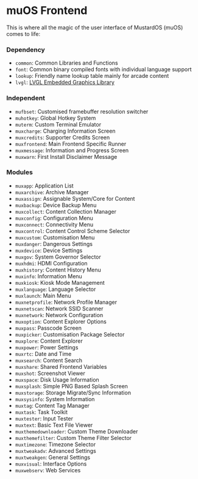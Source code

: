# muOS Frontend

This is where all the magic of the user interface of MustardOS (muOS) comes to life:

### Dependency

* `common`: Common Libraries and Functions
* `font`: Common binary compiled fonts with individual language support
* `lookup`: Friendly name lookup table mainly for arcade content
* `lvgl`: [LVGL Embedded Graphics Library](https://github.com/lvgl/lvgl)

### Independent

* `mufbset`: Customised framebuffer resolution switcher
* `muhotkey`: Global Hotkey System
* `muterm`: Custom Terminal Emulator
* `muxcharge`: Charging Information Screen
* `muxcredits`: Supporter Credits Screen
* `muxfrontend`: Main Frontend Specific Runner
* `muxmessage`: Information and Progress Screen
* `muxwarn`: First Install Disclaimer Message

### Modules

* `muxapp`: Application List
* `muxarchive`: Archive Manager
* `muxassign`: Assignable System/Core for Content
* `muxbackup`: Device Backup Menu
* `muxcollect`: Content Collection Manager
* `muxconfig`: Configuration Menu
* `muxconnect`: Connectivity Menu
* `muxcontrol`: Content Control Scheme Selector
* `muxcustom`: Customisation Menu
* `muxdanger`: Dangerous Settings
* `muxdevice`: Device Settings
* `muxgov`: System Governor Selector
* `muxhdmi`: HDMI Configuration
* `muxhistory`: Content History Menu
* `muxinfo`: Information Menu
* `muxkiosk`: Kiosk Mode Management
* `muxlanguage`: Language Selector
* `muxlaunch`: Main Menu
* `muxnetprofile`: Network Profile Manager
* `muxnetscan`: Network SSID Scanner
* `muxnetwork`: Network Configuration
* `muxoption`: Content Explorer Options
* `muxpass`: Passcode Screen
* `muxpicker`: Customisation Package Selector
* `muxplore`: Content Explorer
* `muxpower`: Power Settings
* `muxrtc`: Date and Time
* `muxsearch`: Content Search
* `muxshare`: Shared Frontend Variables
* `muxshot`: Screenshot Viewer
* `muxspace`: Disk Usage Information
* `muxsplash`: Simple PNG Based Splash Screen
* `muxstorage`: Storage Migrate/Sync Information
* `muxsysinfo`: System Information
* `muxtag`: Content Tag Manager
* `muxtask`: Task Toolkit
* `muxtester`: Input Tester
* `muxtext`: Basic Text File Viewer
* `muxthemedownloader`: Custom Theme Downloader
* `muxthemefilter`: Custom Theme Filter Selector
* `muxtimezone`: Timezone Selector
* `muxtweakadv`: Advanced Settings
* `muxtweakgen`: General Settings
* `muxvisual`: Interface Options
* `muxwebserv`: Web Services
